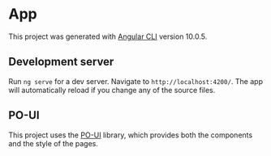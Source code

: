 # App

This project was generated with [Angular CLI](https://github.com/angular/angular-cli) version 10.0.5.

## Development server

Run `ng serve` for a dev server. Navigate to `http://localhost:4200/`. The app will automatically reload if you change any of the source files.

## PO-UI
This project uses the [PO-UI](po-ui.io) library, which provides both the components and the style of the pages.

